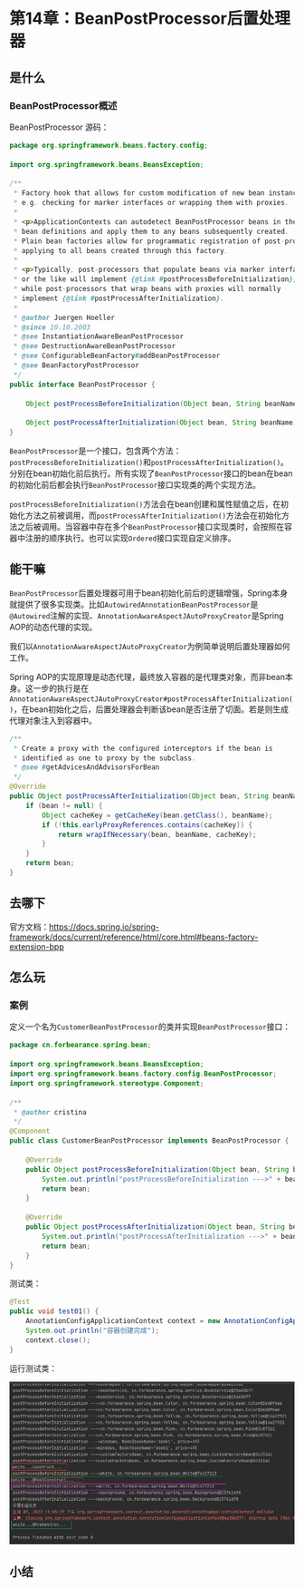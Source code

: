 # 第14章：BeanPostProcessor后置处理器
## 是什么
### BeanPostProcessor概述
BeanPostProcessor 源码：
```java
package org.springframework.beans.factory.config;

import org.springframework.beans.BeansException;

/**
 * Factory hook that allows for custom modification of new bean instances,
 * e.g. checking for marker interfaces or wrapping them with proxies.
 *
 * <p>ApplicationContexts can autodetect BeanPostProcessor beans in their
 * bean definitions and apply them to any beans subsequently created.
 * Plain bean factories allow for programmatic registration of post-processors,
 * applying to all beans created through this factory.
 *
 * <p>Typically, post-processors that populate beans via marker interfaces
 * or the like will implement {@link #postProcessBeforeInitialization},
 * while post-processors that wrap beans with proxies will normally
 * implement {@link #postProcessAfterInitialization}.
 *
 * @author Juergen Hoeller
 * @since 10.10.2003
 * @see InstantiationAwareBeanPostProcessor
 * @see DestructionAwareBeanPostProcessor
 * @see ConfigurableBeanFactory#addBeanPostProcessor
 * @see BeanFactoryPostProcessor
 */
public interface BeanPostProcessor {

	Object postProcessBeforeInitialization(Object bean, String beanName) throws BeansException;

	Object postProcessAfterInitialization(Object bean, String beanName) throws BeansException;
}
```
`BeanPostProcessor`是一个接口，包含两个方法：`postProcessBeforeInitialization()`和`postProcessAfterInitialization()`。分别在bean初始化前后执行。所有实现了`BeanPostProcessor`接口的bean在bean的初始化前后都会执行`BeanPostProcessor`接口实现类的两个实现方法。

`postProcessBeforeInitialization()`方法会在bean创建和属性赋值之后，在初始化方法之前被调用，而`postProcessAfterInitialization()`方法会在初始化方法之后被调用。当容器中存在多个`BeanPostProcessor`接口实现类时，会按照在容器中注册的顺序执行。也可以实现`Ordered`接口实现自定义排序。
## 能干嘛
`BeanPostProcessor`后置处理器可用于bean初始化前后的逻辑增强，Spring本身就提供了很多实现类。比如`AutowiredAnnotationBeanPostProcessor`是`@Autowired`注解的实现、`AnnotationAwareAspectJAutoProxyCreator`是Spring AOP的动态代理的实现。

我们以`AnnotationAwareAspectJAutoProxyCreator`为例简单说明后置处理器如何工作。

Spring AOP的实现原理是动态代理，最终放入容器的是代理类对象，而非bean本身。这一步的执行是在`AnnotationAwareAspectJAutoProxyCreator#postProcessAfterInitialization()`，在bean初始化之后，后置处理器会判断该bean是否注册了切面。若是则生成代理对象注入到容器中。
```java
/**
 * Create a proxy with the configured interceptors if the bean is
 * identified as one to proxy by the subclass.
 * @see #getAdvicesAndAdvisorsForBean
 */
@Override
public Object postProcessAfterInitialization(Object bean, String beanName) throws BeansException {
    if (bean != null) {
        Object cacheKey = getCacheKey(bean.getClass(), beanName);
        if (!this.earlyProxyReferences.contains(cacheKey)) {
            return wrapIfNecessary(bean, beanName, cacheKey);
        }
    }
    return bean;
}
```

## 去哪下
官方文档：https://docs.spring.io/spring-framework/docs/current/reference/html/core.html#beans-factory-extension-bpp
## 怎么玩
### 案例
定义一个名为`CustomerBeanPostProcessor`的类并实现`BeanPostProcessor`接口：
```java
package cn.forbearance.spring.bean;

import org.springframework.beans.BeansException;
import org.springframework.beans.factory.config.BeanPostProcessor;
import org.springframework.stereotype.Component;

/**
 * @author cristina
 */
@Component
public class CustomerBeanPostProcessor implements BeanPostProcessor {

    @Override
    public Object postProcessBeforeInitialization(Object bean, String beanName) throws BeansException {
        System.out.println("postProcessBeforeInitialization --->" + beanName + ", " + bean);
        return bean;
    }

    @Override
    public Object postProcessAfterInitialization(Object bean, String beanName) throws BeansException {
        System.out.println("postProcessAfterInitialization --->" + beanName + ", " + bean);
        return bean;
    }
}
```
测试类：
```java
@Test
public void test01() {
    AnnotationConfigApplicationContext context = new AnnotationConfigApplicationContext(BeanConfig.class);
    System.out.println("容器创建完成");
    context.close();
}
```
运行测试类：

![forbearance.cn](../../../.vuepress/public/assets/images/2022/spring-44.png)

## 小结